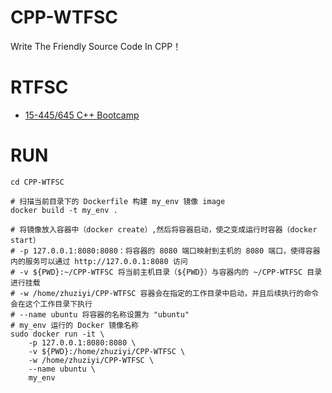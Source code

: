# CPP-WTFSC
Write The Friendly Source Code In CPP！

# RTFSC
- [15-445/645 C++ Bootcamp](https://github.com/cmu-db/15445-bootcamp)

# RUN
```shell
cd CPP-WTFSC

# 扫描当前目录下的 Dockerfile 构建 my_env 镜像 image
docker build -t my_env .

# 将镜像放入容器中（docker create）,然后将容器启动，使之变成运行时容器（docker start）
# -p 127.0.0.1:8080:8080：将容器的 8080 端口映射到主机的 8080 端口，使得容器内的服务可以通过 http://127.0.0.1:8080 访问
# -v ${PWD}:~/CPP-WTFSC 将当前主机目录（${PWD}）与容器内的 ~/CPP-WTFSC 目录进行挂载
# -w /home/zhuziyi/CPP-WTFSC 容器会在指定的工作目录中启动，并且后续执行的命令会在这个工作目录下执行
# --name ubuntu 将容器的名称设置为 "ubuntu"
# my_env 运行的 Docker 镜像名称
sudo docker run -it \
    -p 127.0.0.1:8080:8080 \
    -v ${PWD}:/home/zhuziyi/CPP-WTFSC \
    -w /home/zhuziyi/CPP-WTFSC \
    --name ubuntu \
    my_env 
```
